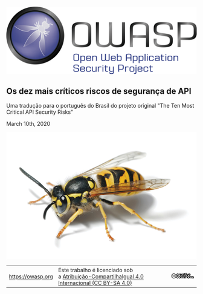 ![OWASP LOGO](images/owasp-logo.png)

## Os dez mais críticos riscos de segurança de API

Uma tradução para o português do Brasil do projeto original "The Ten Most Critical API Security Risks"

March 10th, 2020

![OWASP Logo URL TBA](images/front-wasp.png)

| | | |
| - | - | - |
| https://owasp.org | Este trabalho é licenciado sob a [Atribuição-CompartilhaIgual 4.0 Internacional (CC BY-SA 4.0)][1] | ![Creative Commons License Logo](images/front-cc.png) |

[1]: https://creativecommons.org/licenses/by-sa/4.0/deed.pt_BR



